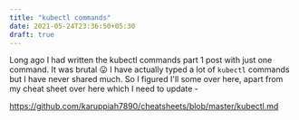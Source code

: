 ```yaml
---
title: "kubectl commands"
date: 2021-05-24T23:36:50+05:30
draft: true
---
```


Long ago I had written the kubectl commands part 1 post with just one command. It was brutal 😛 I have actually typed a lot of `kubectl` commands but I have never shared much. So I figured I'll some over here, apart from my cheat sheet over here which I need to update - 

https://github.com/karuppiah7890/cheatsheets/blob/master/kubectl.md
